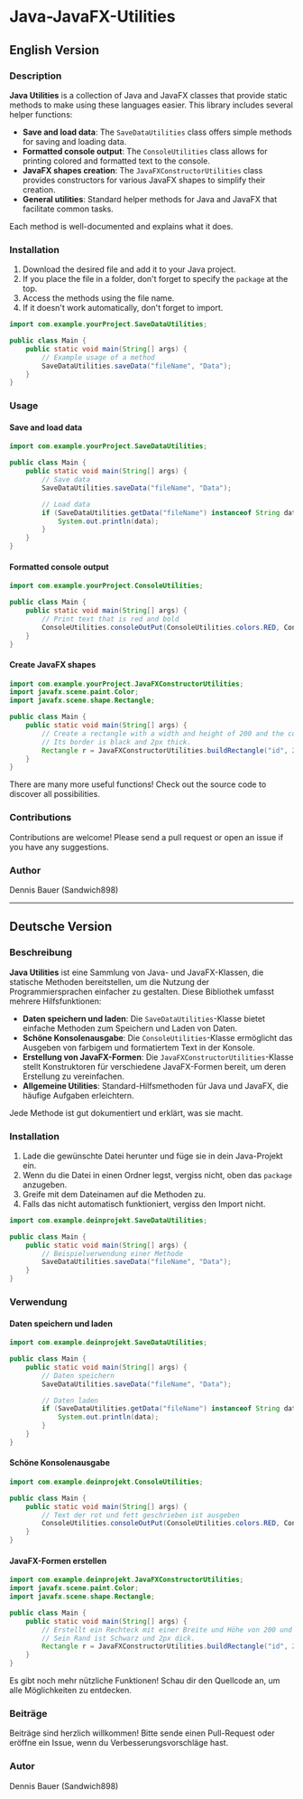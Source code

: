 # Java-JavaFX-Utilities

## English Version

### Description
**Java Utilities** is a collection of Java and JavaFX classes that provide static methods to make using these languages easier. This library includes several helper functions:

- **Save and load data**: The `SaveDataUtilities` class offers simple methods for saving and loading data.
- **Formatted console output**: The `ConsoleUtilities` class allows for printing colored and formatted text to the console.
- **JavaFX shapes creation**: The `JavaFXConstructorUtilities` class provides constructors for various JavaFX shapes to simplify their creation.
- **General utilities**: Standard helper methods for Java and JavaFX that facilitate common tasks.

Each method is well-documented and explains what it does.

### Installation
1. Download the desired file and add it to your Java project.
2. If you place the file in a folder, don't forget to specify the `package` at the top.
3. Access the methods using the file name.
4. If it doesn't work automatically, don't forget to import.

```java
import com.example.yourProject.SaveDataUtilities;

public class Main {
    public static void main(String[] args) {
        // Example usage of a method
        SaveDataUtilities.saveData("fileName", "Data");
    }
}
```

### Usage
#### Save and load data
```java
import com.example.yourProject.SaveDataUtilities;

public class Main {
    public static void main(String[] args) {
        // Save data
        SaveDataUtilities.saveData("fileName", "Data");

        // Load data
        if (SaveDataUtilities.getData("fileName") instanceof String data) {
            System.out.println(data);
        }
    }
}
```

#### Formatted console output
```java
import com.example.yourProject.ConsoleUtilities;

public class Main {
    public static void main(String[] args) {
        // Print text that is red and bold
        ConsoleUtilities.consoleOutPut(ConsoleUtilities.colors.RED, ConsoleUtilities.textStyle.BOLD, "Hello, world!");
    }
}
```

#### Create JavaFX shapes
```java
import com.example.yourProject.JavaFXConstructorUtilities;
import javafx.scene.paint.Color;
import javafx.scene.shape.Rectangle;

public class Main {
    public static void main(String[] args) {
        // Create a rectangle with a width and height of 200 and the color red.
        // Its border is black and 2px thick.
        Rectangle r = JavaFXConstructorUtilities.buildRectangle("id", 200, 200, Color.RED, true, Color.BLACK, 2);
    }
}
```

There are many more useful functions! Check out the source code to discover all possibilities.

### Contributions
Contributions are welcome! Please send a pull request or open an issue if you have any suggestions.

### Author
Dennis Bauer (Sandwich898)

---

## Deutsche Version

### Beschreibung
**Java Utilities** ist eine Sammlung von Java- und JavaFX-Klassen, die statische Methoden bereitstellen, um die Nutzung der Programmiersprachen einfacher zu gestalten. Diese Bibliothek umfasst mehrere Hilfsfunktionen:

- **Daten speichern und laden**: Die `SaveDataUtilities`-Klasse bietet einfache Methoden zum Speichern und Laden von Daten.
- **Schöne Konsolenausgabe**: Die `ConsoleUtilities`-Klasse ermöglicht das Ausgeben von farbigem und formatiertem Text in der Konsole.
- **Erstellung von JavaFX-Formen**: Die `JavaFXConstructorUtilities`-Klasse stellt Konstruktoren für verschiedene JavaFX-Formen bereit, um deren Erstellung zu vereinfachen.
- **Allgemeine Utilities**: Standard-Hilfsmethoden für Java und JavaFX, die häufige Aufgaben erleichtern.

Jede Methode ist gut dokumentiert und erklärt, was sie macht.

### Installation
1. Lade die gewünschte Datei herunter und füge sie in dein Java-Projekt ein.
2. Wenn du die Datei in einen Ordner legst, vergiss nicht, oben das `package` anzugeben.
3. Greife mit dem Dateinamen auf die Methoden zu.
4. Falls das nicht automatisch funktioniert, vergiss den Import nicht.

```java
import com.example.deinprojekt.SaveDataUtilities;

public class Main {
    public static void main(String[] args) {
        // Beispielverwendung einer Methode
        SaveDataUtilities.saveData("fileName", "Data");
    }
}
```

### Verwendung
#### Daten speichern und laden
```java
import com.example.deinprojekt.SaveDataUtilities;

public class Main {
    public static void main(String[] args) {
        // Daten speichern
        SaveDataUtilities.saveData("fileName", "Data");

        // Daten laden
        if (SaveDataUtilities.getData("fileName") instanceof String data) {
            System.out.println(data);
        }
    }
}
```

#### Schöne Konsolenausgabe
```java
import com.example.deinprojekt.ConsoleUtilities;

public class Main {
    public static void main(String[] args) {
        // Text der rot und fett geschrieben ist ausgeben
        ConsoleUtilities.consoleOutPut(ConsoleUtilities.colors.RED, ConsoleUtilities.textStyle.BOLD, "WOW So schön");
    }
}
```

#### JavaFX-Formen erstellen
```java
import com.example.deinprojekt.JavaFXConstructorUtilities;
import javafx.scene.paint.Color;
import javafx.scene.shape.Rectangle;

public class Main {
    public static void main(String[] args) {
        // Erstellt ein Rechteck mit einer Breite und Höhe von 200 und mit der Farbe Rot.
        // Sein Rand ist Schwarz und 2px dick.
        Rectangle r = JavaFXConstructorUtilities.buildRectangle("id", 200, 200, Color.RED, true, Color.BLACK, 2);
    }
}
```

Es gibt noch mehr nützliche Funktionen! Schau dir den Quellcode an, um alle Möglichkeiten zu entdecken.

### Beiträge
Beiträge sind herzlich willkommen! Bitte sende einen Pull-Request oder eröffne ein Issue, wenn du Verbesserungsvorschläge hast.

### Autor
Dennis Bauer (Sandwich898)
